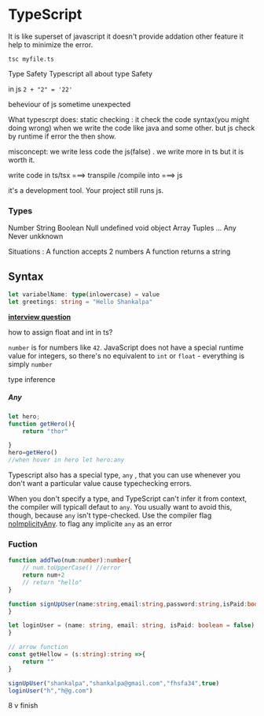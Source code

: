 # TypeScript

It is like superset of javascript it doesn't provide addation other feature it help to minimize the error.

```tsc myfile.ts```

Type Safety
Typescript all about type Safety

in js ``` 2 + "2" = '22' ```

beheviour of js sometime unexpected 

What typescrpt does:
static checking : it check the code syntax(you might doing wrong) when we write the code like java and some other. but js check by runtime if error the then show. 

misconcept: we write less code the js(false) . we write more in ts but it is worth it. 

write code in ts/tsx ===> transpile /compile into ===> js 

it's a development tool. Your project still runs js. 

### Types
Number String Boolean Null undefined void object Array Tuples ...
Any Never unkknown


Situations : 
A function accepts 2 numbers
A function returns a string


## Syntax

```ts
let variabelName: type(inlowercase) = value
let greetings: string = "Hello Shankalpa"
```

<b><u>interview question </u></b>

how to assign float and int in ts?

```number``` is for numbers like ```42```. JavaScript does not have a special runtime value for integers, so there's no equivalent to ```int``` or ```float``` - everything is simply ```number```



type inference


##### Any 

```ts
let hero;
function getHero(){
    return "thor"

}
hero=getHero()
//when hover in hero let hero:any
```


Typescript also has a special type, ```any``` , that you can use whenever you don't want a particular value cause typechecking errors. 

When you don't specify a type, and TypeScript can't infer it from context, the compiler will typicall defaut to ```any```. 
You usually want to avoid this, though, because ```any``` isn't type-checked. Use the compiler flag <u>noImplicityAny</u>. to flag any implicite ```any``` as an error


### Fuction 
```ts
function addTwo(num:number):number{
    // num.toUpperCase() //error
    return num+2
    // return "hello"
}

function signUpUser(name:string,email:string,password:string,isPaid:boolean){
}

let loginUser = (name: string, email: string, isPaid: boolean = false) =>{
}

// arrow function
const getHellow = (s:string):string =>{
    return ""
}

signUpUser("shankalpa","shankalpa@gmail.com","fhsfa34",true)
loginUser("h","h@g.com")
```

8 v finish